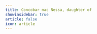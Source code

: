 ```yaml
---
title: Concobar mac Nessa, daughter of 
showinsidebar: true 
article: false 
icon: article 
---
```

